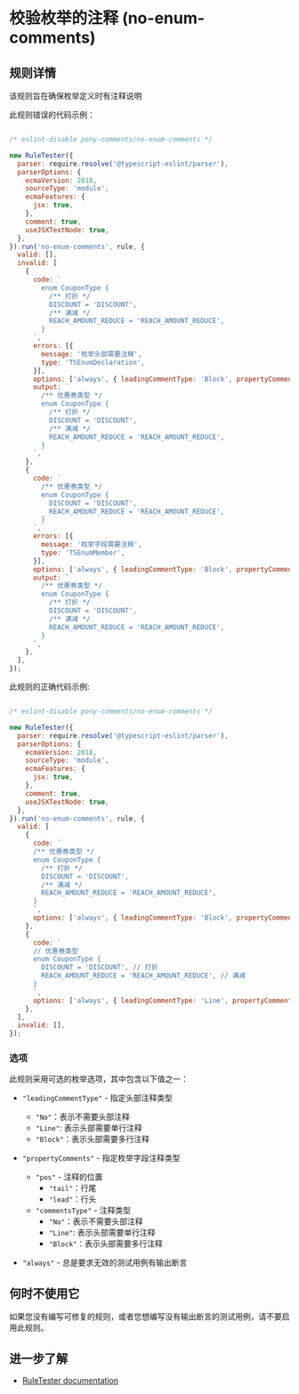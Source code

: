 # 校验枚举的注释 (no-enum-comments)

## 规则详情

该规则旨在确保枚举定义时有注释说明

此规则错误的代码示例：

```js

/* eslint-disable pony-comments/no-enum-comments */

new RuleTester({
  parser: require.resolve('@typescript-eslint/parser'),
  parserOptions: {
    ecmaVersion: 2018,
    sourceType: 'module',
    ecmaFeatures: {
      jsx: true,
    },
    comment: true,
    useJSXTextNode: true,
  },
}).run('no-enum-comments', rule, {
  valid: [],
  invalid: [
    {
      code: `
        enum CouponType {
          /** 打折 */
          DISCOUNT = 'DISCOUNT',
          /** 满减 */
          REACH_AMOUNT_REDUCE = 'REACH_AMOUNT_REDUCE',
        }
      `,
      errors: [{
        message: '枚举头部需要注释',
        type: 'TSEnumDeclaration',
      }],
      options: ['always', { leadingCommentType: 'Block', propertyComments: { pos: 'lead', commentsType: 'Block' } }],
      output: `
        /** 优惠券类型 */
        enum CouponType {
          /** 打折 */
          DISCOUNT = 'DISCOUNT',
          /** 满减 */
          REACH_AMOUNT_REDUCE = 'REACH_AMOUNT_REDUCE',
        }
      `,
    },
    {
      code: `
        /** 优惠券类型 */
        enum CouponType {
          DISCOUNT = 'DISCOUNT',
          REACH_AMOUNT_REDUCE = 'REACH_AMOUNT_REDUCE',
        }
      `,
      errors: [{
        message: '枚举字段需要注释',
        type: 'TSEnumMember',
      }],
      options: ['always', { leadingCommentType: 'Block', propertyComments: { pos: 'lead', commentsType: 'Block' } }],
      output: `
        /** 优惠券类型 */
        enum CouponType {
          /** 打折 */
          DISCOUNT = 'DISCOUNT',
          /** 满减 */
          REACH_AMOUNT_REDUCE = 'REACH_AMOUNT_REDUCE',
        }
      `,
    },
  ],
});

```

此规则的正确代码示例:

```js

/* eslint-disable pony-comments/no-enum-comments */

new RuleTester({
  parser: require.resolve('@typescript-eslint/parser'),
  parserOptions: {
    ecmaVersion: 2018,
    sourceType: 'module',
    ecmaFeatures: {
      jsx: true,
    },
    comment: true,
    useJSXTextNode: true,
  },
}).run('no-enum-comments', rule, {
  valid: [
    {
      code: `
      /** 优惠券类型 */
      enum CouponType {
        /** 打折 */
        DISCOUNT = 'DISCOUNT',
        /** 满减 */
        REACH_AMOUNT_REDUCE = 'REACH_AMOUNT_REDUCE',
      }
      `,
      options: ['always', { leadingCommentType: 'Block', propertyComments: { pos: 'lead', commentsType: 'Block' } }],
    },
    {
      code: `
      // 优惠券类型
      enum CouponType {
        DISCOUNT = 'DISCOUNT', // 打折
        REACH_AMOUNT_REDUCE = 'REACH_AMOUNT_REDUCE', // 满减
      }
      `,
      options: ['always', { leadingCommentType: 'Line', propertyComments: { pos: 'tail', commentsType: 'Line' } }],
    },
  ],
  invalid: [],
});

```

### 选项

此规则采用可选的枚举选项，其中包含以下值之一：
- `"leadingCommentType"` - 指定头部注释类型

  - `"No"`：表示不需要头部注释
  - `"Line"`: 表示头部需要单行注释
  - `"Block"`：表示头部需要多行注释

- `"propertyComments"` - 指定枚举字段注释类型

  - `"pos"` - 注释的位置
    - `"tail"`：行尾
    - `"lead"`：行头
  - `"commentsType"` - 注释类型
    - `"No"`：表示不需要头部注释
    - `"Line"`: 表示头部需要单行注释
    - `"Block"`：表示头部需要多行注释
- `"always"` - 总是要求无效的测试用例有输出断言

## 何时不使用它

如果您没有编写可修复的规则，或者您想编写没有输出断言的测试用例，请不要启用此规则。

## 进一步了解

- [RuleTester documentation](https://eslint.org/docs/developer-guide/working-with-plugins#testing)
